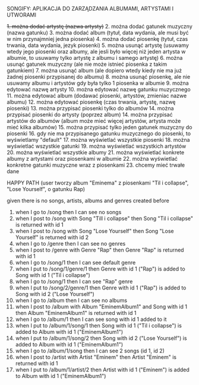 SONGIFY: APLIKACJA DO ZARZĄDZANIA ALBUMAMI, ARTYSTAMI I UTWORAMI

~~1. można dodać artystę (nazwa artysty)~~
2. można dodać gatunek muzyczny (nazwa gatunku) 
3. można dodać album (tytuł, data wydania, ale musi być w nim przynajmniej jedna piosenka) 
4. można dodać piosenkę (tytuł, czas trwania, data wydania, jezyk piosenki)
5. można usunąć artystę (usuwamy wtedy jego piosenki oraz albumy, ale jesli było więcej niż jeden artysta w albumie, to usuwamy tylko artystę z albumu i samego artystę) 
6. można usunąć gatunek muzyczny (ale nie może istnieć piosenka z takim gatunkiem) 
7. można usunąć album (ale dopiero wtedy kiedy nie ma już żadnej piosenki przypisanej do albumu) 
8. można usunąć piosenkę, ale nie usuwamy albumu i artystów gdy była tylko 1 piosenka w albumie 
9. można edytować nazwę artysty 
10. można edytować nazwę gatunku muzycznego 
11. można edytować album (dodawać piosenki, artystów, zmieniac nazwe albumu) 
12. można edytować piosenkę (czas trwania, artystę, nazwę piosenki) 
13. można przypisać piosenki tylko do albumów 
14. można przypisać piosenki do artysty (poprzez album) 
14. można przypisać artystów do albumów (album może mieć więcej artystów, artysta może mieć kilka albumów) 
15. można przypisać tylko jeden gatunek muzyczny do piosenki 
16. gdy nie ma przypisanego gatunku muzycznego do piosenki, to wyświetlamy "default" 
17. można wyświetlać wszystkie piosenki 
18. można wyświetlać wszystkie gatunki 
19. można wyświetlać wszystkich artystów 
20. można wyświetlać wszystkie albumy 
21. można wyświetlać konkrete albumy z artystami oraz piosenkami w albumie 
22. można wyświetlać konkretne gatunki muzyczne wraz z piosenkami
23. chcemy mieć trwałe dane


HAPPY PATH (user tworzy album "Eminema" z piosenkami "Til i collapse", "Lose Yourself", o gatunku Rap)

given there is no songs, artists, albums and genres created before

1. when I go to /song then I can see no songs
2. when I post to /song with Song "Till i collapse" then Song "Til i collapse" is returned with id 1
3. when I post to /song with Song "Lose Yourself" then Song "Lose Yourself" is returned with id 2
4. when I go to /genre then I can see no genres
5. when I post to /genre with Genre "Rap" then Genre "Rap" is returned with id 1
6. when I go to /song/1 then I can see default genre
7. when I put to /song/1/genre/1 then Genre with id 1 ("Rap") is added to Song with id 1 ("Til i collapse")
8. when I go to /song/1 then I can see "Rap" genre
9. when I put to /song/2/genre/1 then Genre with id 1 ("Rap") is added to Song with id 2 ("Lose Yourself")
10. when I go to /album then I can see no albums
11. when I post to /album with Album "EminemAlbum1" and Song with id 1 then Album "EminemAlbum1" is returned with id 1
12. when I go to /album/1 then I can see song with id 1 added to it
13. when I put to /album/1/song/1 then Song with id 1 ("Til i collapse") is added to Album with id 1 ("EminemAlbum1")
14. when I put to /album/1/song/2 then Song with id 2 ("Lose Yourself") is added to Album with id 1 ("EminemAlbum1")
15. when I go to /album/1/song then I can see 2 songs (id 1, id 2)
16. when I post to /artist with Artist "Eminem" then Artist "Eminem" is returned with id 1
17. when I put to /album/1/artist/2 then Artist with id 1 ("Eminem") is added to Album with id 1 ("EminemAlbum1")
